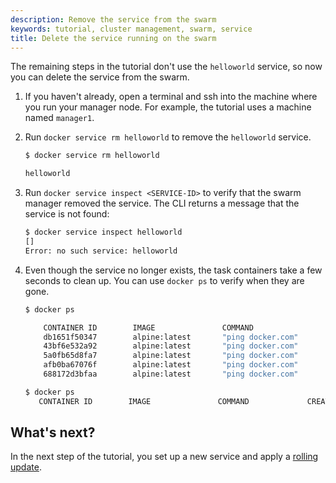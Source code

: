 ```yaml
---
description: Remove the service from the swarm
keywords: tutorial, cluster management, swarm, service
title: Delete the service running on the swarm
---
```


The remaining steps in the tutorial don't use the `helloworld` service, so now
you can delete the service from the swarm.

1.  If you haven't already, open a terminal and ssh into the machine where you
    run your manager node. For example, the tutorial uses a machine named
    `manager1`.

2.  Run `docker service rm helloworld` to remove the `helloworld` service.

    ```bash
    $ docker service rm helloworld

    helloworld
    ```

3.  Run `docker service inspect <SERVICE-ID>` to verify that the swarm manager
    removed the service. The CLI returns a message that the service is not
    found:

    ```bash
    $ docker service inspect helloworld
    []
    Error: no such service: helloworld
    ```

4.  Even though the service no longer exists, the task containers take a few
    seconds to clean up. You can use `docker ps` to verify when they are gone.
    
    ```bash
    $ docker ps
    
        CONTAINER ID        IMAGE               COMMAND                  CREATED             STATUS              PORTS               NAMES
        db1651f50347        alpine:latest       "ping docker.com"        44 minutes ago      Up 46 seconds                           helloworld.5.9lkmos2beppihw95vdwxy1j3w
        43bf6e532a92        alpine:latest       "ping docker.com"        44 minutes ago      Up 46 seconds                           helloworld.3.a71i8rp6fua79ad43ycocl4t2
        5a0fb65d8fa7        alpine:latest       "ping docker.com"        44 minutes ago      Up 45 seconds                           helloworld.2.2jpgensh7d935qdc857pxulfr
        afb0ba67076f        alpine:latest       "ping docker.com"        44 minutes ago      Up 46 seconds                           helloworld.4.1c47o7tluz7drve4vkm2m5olx
        688172d3bfaa        alpine:latest       "ping docker.com"        45 minutes ago      Up About a minute                       helloworld.1.74nbhb3fhud8jfrhigd7s29we
    
    $ docker ps
       CONTAINER ID        IMAGE               COMMAND             CREATED             STATUS              PORTS               

    ```

## What's next?

In the next step of the tutorial, you set up a new service and apply a
[rolling update](rolling-update.md).
